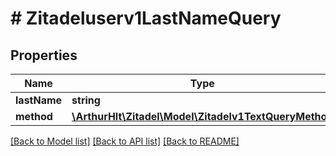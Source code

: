 # # Zitadeluserv1LastNameQuery

## Properties

Name | Type | Description | Notes
------------ | ------------- | ------------- | -------------
**lastName** | **string** |  | [optional]
**method** | [**\ArthurHlt\Zitadel\Model\Zitadelv1TextQueryMethod**](Zitadelv1TextQueryMethod.md) |  | [optional]

[[Back to Model list]](../../README.md#models) [[Back to API list]](../../README.md#endpoints) [[Back to README]](../../README.md)
